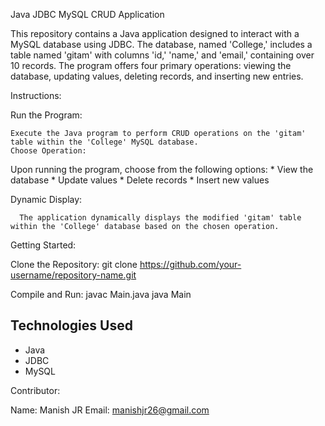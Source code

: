 Java JDBC MySQL CRUD Application

This repository contains a Java application designed to interact with a MySQL database using JDBC. The database, named 'College,' includes a table named 'gitam' with columns 'id,' 'name,' and 'email,' 
containing over 10 records. The program offers four primary operations: viewing the database, updating values, deleting records, and inserting new entries.


Instructions:

  Run the Program:

    Execute the Java program to perform CRUD operations on the 'gitam' table within the 'College' MySQL database.
    Choose Operation:

  Upon running the program, choose from the following options:
    * View the database
    * Update values
    * Delete records
    * Insert new values
    
  Dynamic Display:

      The application dynamically displays the modified 'gitam' table within the 'College' database based on the chosen operation.

Getting Started:

Clone the Repository:
  git clone https://github.com/your-username/repository-name.git
  
Compile and Run:
  javac Main.java
  java Main

## Technologies Used

- Java
- JDBC
- MySQL

Contributor:

Name: Manish JR
Email: manishjr26@gmail.com
